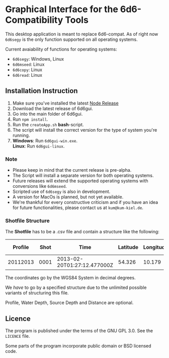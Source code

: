 # Graphical Interface for the 6d6-Compatibility Tools

This desktop application is meant to replace 6d6-compat. As of right now `6d6segy` is the only function supported on all operating systems.

Current avaiability of functions for operating systems:

* `6d6segy`: Windows, Linux
* `6d6mseed`: Linux
* `6d6copy`: Linux
* `6d6read`: Linux

## Installation Instruction

1.  Make sure you've installed the latest [Node Release](https://nodejs.org/en)
2.  Download the latest release of 6d6gui.
3.  Go into the main folder of 6d6gui.
4.  Run `npm install`.
5.  Run the `createApp.sh` **bash**-script.
6.  The script will install the correct version for the type of system you're running.
7.  **Windows**: Run `6d6gui-win.exe`.\
    **Linux**: Run `6d6gui-linux`.

### Note

* Please keep in mind that the current release is pre-alpha.
* The Script will install a separate version for both operating systems.
* Future releases will extend the supported operating systems with conversions like `6d6mseed`.
* Scripted use of `6d6segy` is also in development.
* A version for MacOs is planned, but not yet available.
* We're thankful for every constructive criticism and if you have an idea for future functionalities, please contact us at `kum@kum-kiel.de`.

### Shotfile Structure

The **Shotfile** has to be a .csv file and contain a structure like the following: 

Profile  | Shot      | Time                        | Latitude | Longitude | Water Depth | Source Depth | Distance
---------|-----------|-----------------------------|----------|-----------|-------------|--------------|---------
20112013 | 0001      | 2013-02-20T01:27:12.477000Z |  54.326  |  10.179   | 4           | 4            | 335

The coordinates go by the WGS84 System in decimal degrees.

We *have* to go by a specified structure due to the unlimited possible variants of structuring this file.

Profile, Water Depth, Source Depth and Distance are optional.

## Licence

The program is published under the terms of the GNU GPL 3.0. See the `LICENCE` file.

Some parts of the program incorporate public domain or BSD licensed code.
